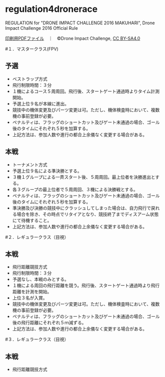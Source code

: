 # regulation4dronerace
REGULATION for "DRONE IMPACT CHALLENGE 2016 MAKUHARI", Drone Impact Challenge 2016 Official Rule

<a href="https://github.com/droneimpactchallenge/regulation4dronerace/blob/master/PDFs/DIChallenge2016MAKUHARI_reglation.pdf">印刷用PDFファイル</a>　｜　©Drone Impact Challenge, <a href="https://creativecommons.org/licenses/by-sa/4.0/deed.ja">CC BY-SA4.0</a>

#１．マスタークラス(FPV)
## 予選
* ベストラップ方式
* 飛行制限時間：３分
* １機によるコース５周周回。飛行後、スタートゲート通過時よりタイム計測開始。
* 予選上位９名が本線に進出。
* 競技中の機体変更及びパーツ変更は可。ただし、機体検査時において、複数機の事前登録が必要。
* ペナルティは、フラッグのショートカット及びゲート未通過の場合、ゴール後のタイムにそれぞれ５秒を加算する。
* 上記方法は、参加人数や進行の都合上余儀なく変更する場合がある。

## 本戦
* トーナメント方式
* 予選上位９名による準決勝とする。
* ３機１グループによる一斉スタート後、５周周回。最上位者を決勝進出とする。
* 各３グループの最上位者で５周周回、３機による決勝戦とする。
* ペナルティは、フラッグのショートカット及びゲート未通過の場合、ゴール後のタイムにそれぞれ５秒を加算する。
* 準決勝及び決勝の競技中にクラッシュしてしまった場合は、自力飛行で戻れる場合を除き、その時点でリタイアとなり、競技終了までディスアーム状態にて待機すること。
* 上記方法は、参加人数や進行の都合上余儀なく変更する場合がある。

#２．レギュラークラス（目視）
## 本戦
* 飛行距離競技方式
* 飛行制限時間：３分
* 予選なし、本戦のみとする。
* １機による周回の飛行距離を競う。飛行後、スタートゲート通過時より飛行距離を計測を開始。
* 上位３名が入賞。
* 競技中の機体変更及びパーツ変更は可。ただし、機体検査時において、複数機の事前登録が必要。
* ペナルティは、フラッグのショートカット及びゲート未通過の場合、ゴール後の飛行距離にそれぞれ５ｍ減ずる。
* 上記方法は、参加人数や進行の都合上余儀なく変更する場合がある。
 
#３．レギュラークラス（目視）
## 本戦
* 飛行距離競技方式


